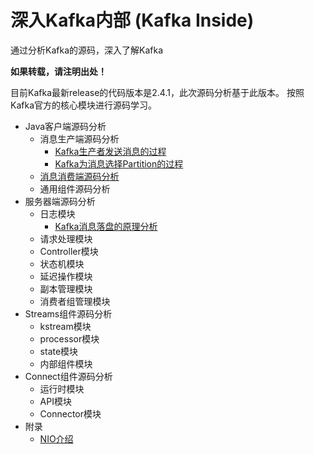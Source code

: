# 深入Kafka内部 (Kafka Inside)

通过分析Kafka的源码，深入了解Kafka

<b>如果转载，请注明出处！</b>

目前Kafka最新release的代码版本是2.4.1，此次源码分析基于此版本。 
按照Kafka官方的核心模块进行源码学习。

* Java客户端源码分析
  * 消息生产端源码分析
    * [Kafka生产者发送消息的过程](KafkaProducer_send_msg.md)
    * [Kafka为消息选择Partition的过程](Partition_Selection.md)
  * [消息消费端源码分析](Consumer_Consume_msg.md)
  * 通用组件源码分析
* 服务器端源码分析
  * 日志模块
    * [Kafka消息落盘的原理分析](KafkaServer_Persist_Message_theory.md)
  * 请求处理模块
  * Controller模块
  * 状态机模块
  * 延迟操作模块
  * 副本管理模块
  * 消费者组管理模块
* Streams组件源码分析
  * kstream模块
  * processor模块
  * state模块
  * 内部组件模块
* Connect组件源码分析
  * 运行时模块
  * API模块
  * Connector模块
* 附录
  * [NIO介绍](nio_knowledge.md)

